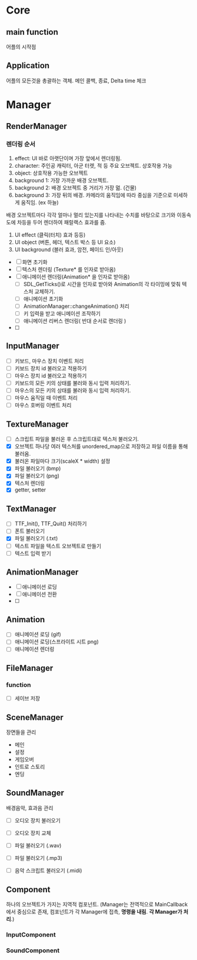 

# Core
## main function
어플의 시작점

## Application
어플의 모든것을 총괄하는 객체.
메인 콜백, 종료, Delta time 체크

# Manager

## RenderManager
### 렌더링 순서
1. effect: UI 바로 아랫단이며 가장 앞에서 렌더링됨.
2. character: 주인공 캐릭터, 아군 터렛, 적 등 주요 오브젝트. 상호작용 가능
3. object: 상호작용 가능한 오브젝트
4. background 1: 가장 가까운 배경 오브젝트. 
5. background 2: 배경 오브젝트 중 거리가 가장 멂. (건물)
6. background 3: 가장 뒤의 배경. 카메라의 움직임에 따라 중심을 기준으로 미세하게 움직임. (ex 하늘)

배경 오브젝트마다 각각 얼마나 멀리 있는지를 나타내는 수치를 바탕으로 크기와 이동속도에 차등을 두어 렌더하여 패럴랙스 효과를 줌.

1. UI effect (클릭(터치) 효과 등등)
2. UI object (버튼, 헤더, 텍스트 박스 등 UI 요소)
3. UI background (블러 효과, 암전, 페이드 인/아웃)


- [ ] 화면 초기화
- [ ] 텍스처 렌더링 (Texture* 를 인자로 받아옴)
- [ ] 애니메이션 렌더링(Animation* 을 인자로 받아옴)
	- [ ] SDL_GetTicks()로 시간을 인자로 받아와 Animation의 각 타이밍에 맞춰 텍스처 교체하기.
	- [ ] 애니메이션 초기화
	- [ ] AnimationManager::changeAnimation() 처리
	- [ ] 키 입력을 받고 애니메이션 조작하기
	- [ ] 애니메이션 리버스 렌더링( 반대 순서로 렌더링 )
- [ ] 

## InputManager
- [ ] 키보드, 마우스 장치 이벤트 처리
- [ ] 키보드 장치 id 불러오고 적용하기
- [ ] 마우스 장치 id 불러오고 적용하기
- [ ] 키보드의 모든 키의 상태를 불러와 동시 입력 처리하기.
- [ ] 마우스의 모든 키의 상태를 불러와 동시 입력 처리하기.
- [ ] 마우스 움직일 때 이벤트 처리
- [ ] 마우스 호버링 이벤트 처리
## TextureManager
- [ ] 스크립트 파일을 불러온 후 스크립트대로 텍스처 불러오기.
- [x] 오브젝트 하나당 여러 텍스처를 unordered_map으로 저장하고 파일 이름을 통해 불러옴.
- [x] 불러온 파일마다 크기(scaleX * width) 설정
- [x] 파일 불러오기 (bmp)
- [x] 파일 불러오기 (png)
- [x] 텍스처 렌더링
- [x] getter, setter

## TextManager

- [ ] TTF_Init(), TTF_Quit() 처리하기
- [ ] 폰트 불러오기
- [x] 파일 불러오기 (.txt)
- [ ] 텍스트 파일을 텍스트 오브젝트로 만들기
- [ ] 텍스트 입력 받기

## AnimationManager

- [ ] 애니메이션 로딩
- [ ] 애니메이션 전환
- [ ] 

## Animation

- [ ] 애니메이션 로딩 (gif)
- [ ] 애니메이션 로딩(스프라이트 시트 png)
- [ ] 애니메이션 렌더링

## FileManager

### function

- [ ] 세이브 저장

## SceneManager

장면들을 관리

- 메인
- 설정
- 게임오버
- 인트로 스토리
- 엔딩

## SoundManager

배경음악, 효과음 관리

- [ ] 오디오 장치 불러오기
- [ ] 오디오 장치 교체
- [ ] 파일 불러오기 (.wav)
- [ ] 파일 불러오기 (.mp3)
- [ ] 음악 스크립트 불러오기 (.midi)


## Component
하나의 오브젝트가 가지는 지역적 컴포넌트.
(Manager는 전역적으로 MainCallback에서 중심으로 존재, 컴포넌트가 각 Manager에 접촉, **명령을 내림**. **각 Manager가 처리**.)


### InputComponent

### SoundComponent
